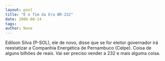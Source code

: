 ```yaml
---
layout: post
title: "É o fim da Era BR-232"
date: 2006-08-14
tags: 
author: None
---
```

Edilson Silva (P-SOL), ele de novo, disse que se for eleitor governador irá reestatizar a
 Companhia Energética de Pernambuco (Celpe). Coisa de alguns bilhões de reais. Vai ser preciso vender a 232 e mais alguma coisa. 